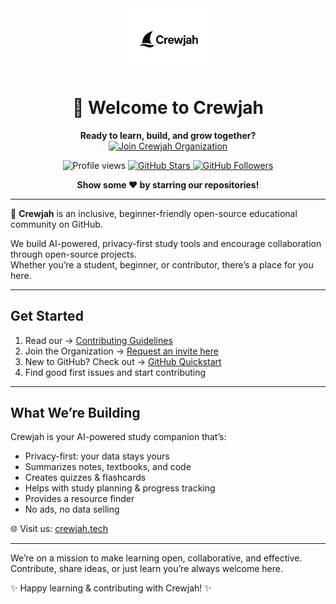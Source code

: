 <div align="center">
  <img src="https://raw.githubusercontent.com/Crewjah/.github/main/profile/Crewjah-logo.jpg" alt="Crewjah Logo" width="150"/>
  <h1>👋 Welcome to Crewjah</h1>
  <p>
    <b>Ready to learn, build, and grow together?</b><br>
    <a href="https://github.com/Crewjah/Support/issues/new?labels=invite+me+to+the+community&template=invitation.yml">
      <img src="https://img.shields.io/badge/Join%20Crewjah%20Organization-%231DA1F2.svg?&style=for-the-badge&logo=GitHub&logoColor=white&color=grey" alt="Join Crewjah Organization"/>
    </a>
  </p>
    <p>
      <img src="https://komarev.com/ghpvc/?username=Crewjah&label=Profile%20views&color=brightgreen&style=flat" alt="Profile views" />
      <a href="https://github.com/Crewjah?tab=stars">
        <img src="https://img.shields.io/github/stars/Crewjah?label=GitHub%20Stars&style=social" alt="GitHub Stars"/>
      </a>
      <a href="https://github.com/Crewjah">
        <img src="https://img.shields.io/github/followers/Crewjah?style=social" alt="GitHub Followers"/>
      </a>
    </p>
    <b>Show some ❤️ by starring our repositories!</b>
</div>

---

🌸 **Crewjah** is an inclusive, beginner-friendly open-source educational community on GitHub.

We build AI-powered, privacy-first study tools and encourage collaboration through open-source projects.  
Whether you’re a student, beginner, or contributor, there’s a place for you here.

---

## Get Started

1. Read our → [Contributing Guidelines](https://github.com/Crewjah/.github/blob/main/CONTRIBUTING.md)
2. Join the Organization → [Request an invite here](https://github.com/Crewjah/Support/issues/new?labels=invite+me+to+the+community&template=invitation.yml)
3. New to GitHub? Check out → [GitHub Quickstart](https://docs.github.com/en/get-started/quickstart)
4. Find good first issues and start contributing

---

## What We’re Building

Crewjah is your AI-powered study companion that’s:
- Privacy-first: your data stays yours
- Summarizes notes, textbooks, and code
- Creates quizzes & flashcards
- Helps with study planning & progress tracking
- Provides a resource finder
- No ads, no data selling

🌐 Visit us: [crewjah.tech](https://crewjah.tech)

---

We’re on a mission to make learning open, collaborative, and effective.  
Contribute, share ideas, or just learn you’re always welcome here.

✨ Happy learning & contributing with Crewjah! ✨
